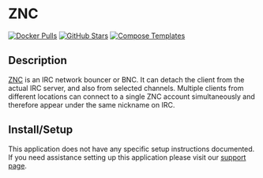 # ZNC

[![Docker Pulls](https://img.shields.io/docker/pulls/linuxserver/znc?style=flat-square&color=607D8B&label=docker%20pulls&logo=docker)](https://hub.docker.com/r/linuxserver/znc)
[![GitHub Stars](https://img.shields.io/github/stars/linuxserver/docker-znc?style=flat-square&color=607D8B&label=github%20stars&logo=github)](https://github.com/linuxserver/docker-znc)
[![Compose Templates](https://img.shields.io/static/v1?style=flat-square&color=607D8B&label=compose&message=templates)](https://github.com/GhostWriters/DockSTARTer/tree/master/compose/.apps/znc)

## Description

[ZNC](http://wiki.znc.in/ZNC) is an IRC network bouncer or BNC. It can detach
the client from the actual IRC server, and also from selected channels. Multiple
clients from different locations can connect to a single ZNC account
simultaneously and therefore appear under the same nickname on IRC.

## Install/Setup

This application does not have any specific setup instructions documented. If
you need assistance setting up this application please visit our
[support page](https://dockstarter.com/basics/support/).
